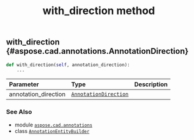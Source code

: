﻿---
title: with_direction method
second_title: Aspose.CAD for Python via .NET API References
description: 
type: docs
weight: 40
url: /python-net/aspose.cad.annotations/annotationentitybuilder/with_direction/
is_root: false
---

## with_direction {#aspose.cad.annotations.AnnotationDirection}





```python
def with_direction(self, annotation_direction):
    ...
```


| Parameter | Type | Description |
| :- | :- | :- |
| annotation_direction | [`AnnotationDirection`](/cad/python-net/aspose.cad.annotations/annotationdirection) |  |



### See Also
* module [`aspose.cad.annotations`](../../)
* class [`AnnotationEntityBuilder`](/cad/python-net/aspose.cad.annotations/annotationentitybuilder)
